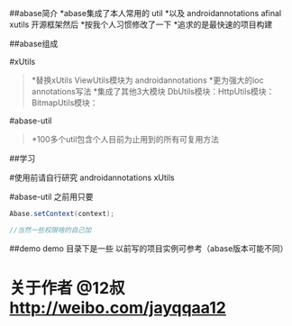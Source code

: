 

##abase简介 
 *abase集成了本人常用的 util
 *以及 androidannotations afinal xutils 开源框架然后
 *按我个人习惯修改了一下
 *追求的是最快速的项目构建



##abase组成

#xUtils 
> *替换xUtils ViewUtils模块为 androidannotations
> *更为强大的ioc annotations写法
> *集成了其他3大模块 DbUtils模块：HttpUtils模块：BitmapUtils模块：


#abase-util
> *100多个util包含个人目前为止用到的所有可复用方法
 






##学习

#使用前请自行研究 androidannotations xUtils

#abase-util 之前用只要 

```java
Abase.setContext(context);

//当然一些权限啥的自己加
```


##demo
demo 目录下是一些 以前写的项目实例可参考（abase版本可能不同）







# 关于作者 @12叔 <http://weibo.com/jayqqaa12>


